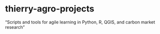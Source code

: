 # thierry-agro-projects
“Scripts and tools for agile learning in Python, R, QGIS, and carbon market research”
